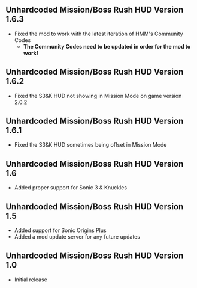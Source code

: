 ## Unhardcoded Mission/Boss Rush HUD Version 1.6.3
- Fixed the mod to work with the latest iteration of HMM's Community Codes
  - **The Community Codes need to be updated in order for the mod to work!**

## Unhardcoded Mission/Boss Rush HUD Version 1.6.2
- Fixed the S3&K HUD not showing in Mission Mode on game version 2.0.2

## Unhardcoded Mission/Boss Rush HUD Version 1.6.1
- Fixed the S3&K HUD sometimes being offset in Mission Mode

## Unhardcoded Mission/Boss Rush HUD Version 1.6
- Added proper support for Sonic 3 & Knuckles

## Unhardcoded Mission/Boss Rush HUD Version 1.5
- Added support for Sonic Origins Plus
- Added a mod update server for any future updates

## Unhardcoded Mission/Boss Rush HUD Version 1.0
- Initial release